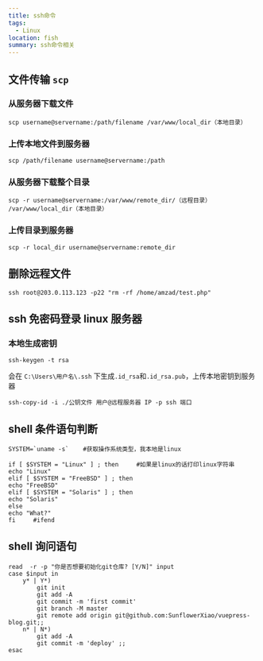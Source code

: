 ```yaml
---
title: ssh命令
tags:
  - Linux
location: fish
summary: ssh命令相关
---
```


## 文件传输 `scp`

### 从服务器下载文件

    scp username@servername:/path/filename /var/www/local_dir（本地目录）

### 上传本地文件到服务器

    scp /path/filename username@servername:/path

### 从服务器下载整个目录

    scp -r username@servername:/var/www/remote_dir/（远程目录） /var/www/local_dir（本地目录）

### 上传目录到服务器

    scp -r local_dir username@servername:remote_dir

## 删除远程文件

    ssh root@203.0.113.123 -p22 "rm -rf /home/amzad/test.php"

## ssh 免密码登录 linux 服务器

### 本地生成密钥

    ssh-keygen -t rsa

会在 `C:\Users\用户名\.ssh` 下生成`.id_rsa`和`.id_rsa.pub`，上传本地密钥到服务器

    ssh-copy-id -i ./公钥文件 用户@远程服务器 IP -p ssh 端口

## shell 条件语句判断

    SYSTEM=`uname -s`    #获取操作系统类型，我本地是linux

    if [ $SYSTEM = "Linux" ] ; then     #如果是linux的话打印linux字符串
    echo "Linux"
    elif [ $SYSTEM = "FreeBSD" ] ; then
    echo "FreeBSD"
    elif [ $SYSTEM = "Solaris" ] ; then
    echo "Solaris"
    else
    echo "What?"
    fi     #ifend

## shell 询问语句

    read  -r -p "你是否想要初始化git仓库? [Y/N]" input
    case $input in
        y* | Y*)
            git init
            git add -A
            git commit -m 'first commit'
            git branch -M master
            git remote add origin git@github.com:SunflowerXiao/vuepress-blog.git;;
        n* | N*)
            git add -A
            git commit -m 'deploy' ;;
    esac
